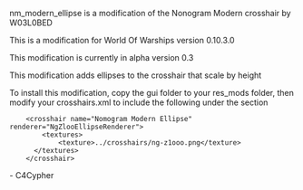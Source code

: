 nm_modern_ellipse is a modification of the Nonogram Modern crosshair by W03L0BED 

This is a modification for World Of Warships version 0.10.3.0

This modification is currently in alpha version 0.3

This modification  adds ellipses to the crosshair that scale by height

To install this modification, copy the gui folder to your res_mods folder, then
 modify your crosshairs.xml to include the following under the <dynamic> section
	
		<crosshair name="Nomogram Modern Ellipse" renderer="NgZlooEllipseRenderer">
			<textures>
				<texture>../crosshairs/ng-z1ooo.png</texture>
		  </textures>
		</crosshair> 

 \- C4Cypher
 
